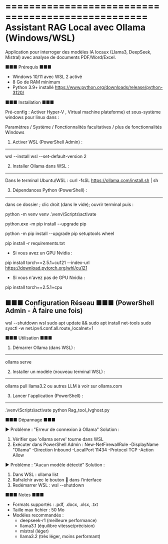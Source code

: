 ==================================================
     Assistant RAG Local avec Ollama (Windows/WSL)
==================================================
Application pour interroger des modèles IA locaux (Llama3, DeepSeek, Mistral) 
avec analyse de documents PDF/Word/Excel.

■■■ Prérequis ■■■
- Windows 10/11 avec WSL 2 activé
- 8 Go de RAM minimum
- Python 3.9+ installé https://www.python.org/downloads/release/python-3120/

■■■ Installation ■■■

Pré-config : Activer Hyper-V , Virtual machine plateforme) et sous-système windows pour linux dans :

Paramètres / Système / Fonctionnalités facultatives / plus de fonctionnalités Windows

1. Activer WSL (PowerShell Admin) :
----------------------------------
wsl --install
wsl --set-default-version 2

2. Installer Ollama dans WSL :
------------------------------
Dans le terminal Ubuntu/WSL :
curl -fsSL https://ollama.com/install.sh | sh

3. Dépendances Python (PowerShell) :
------------------------------------
dans ce dossier ; clic droit (dans le vide); ouvrir terminal puis : 

python -m venv venv
.\venv\Scripts\activate

python.exe -m pip install --upgrade pip

python -m pip install --upgrade pip setuptools wheel

pip install -r requirements.txt


- Si vous avez un GPU Nvidia : 

pip install torch==2.5.1+cu121 --index-url https://download.pytorch.org/whl/cu121

- Si vous n'avez pas de GPU Nvidia :

pip install torch==2.5.1+cpu


■■■ Configuration Réseau ■■■
(PowerShell Admin - À faire une fois)
-------------------------------------
wsl --shutdown
wsl
sudo apt update && sudo apt install net-tools
sudo sysctl -w net.ipv4.conf.all.route_localnet=1

■■■ Utilisation ■■■

1. Démarrer Ollama (dans WSL) :
-------------------------------
ollama serve

2. Installer un modèle (nouveau terminal WSL) :
----------------------------------------------
ollama pull llama3.2 ou autres LLM à voir sur ollama.com

3. Lancer l'application (PowerShell) :
-------------------------------------
.\venv\Scripts\activate
python Rag_tool_Ivghost.py

■■■ Dépannage ■■■

► Problème : "Erreur de connexion à Ollama"
Solution :
1. Vérifier que 'ollama serve' tourne dans WSL
2. Exécuter dans PowerShell Admin :
   New-NetFirewallRule -DisplayName "Ollama" -Direction Inbound -LocalPort 11434 -Protocol TCP -Action Allow

► Problème : "Aucun modèle détecté"
Solution :
1. Dans WSL : ollama list
2. Rafraîchir avec le bouton 🔄 dans l'interface
3. Redémarrer WSL : wsl --shutdown

■■■ Notes ■■■
- Formats supportés : .pdf, .docx, .xlsx, .txt
- Taille max fichier : 50 Mo
- Modèles recommandés : 
  * deepseek-r1 (meilleure performance)
  * llama3.1 (équilibre vitesse/précision)
  * mistral (léger)
  * llama3.2 (très léger, moins performant)
